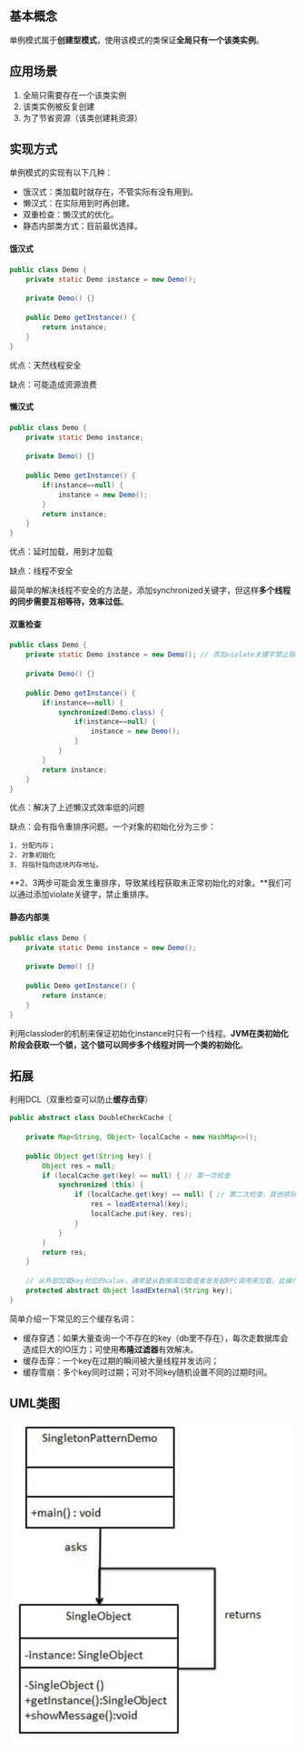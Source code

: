## 基本概念

单例模式属于**创建型模式**，使用该模式的类保证**全局只有一个该类实例**。



## 应用场景

1. 全局只需要存在一个该类实例
2. 该类实例被反复创建
3. 为了节省资源（该类创建耗资源）



## 实现方式

单例模式的实现有以下几种：

- 饿汉式：类加载时就存在，不管实际有没有用到。
- 懒汉式：在实际用到时再创建。
- 双重检查：懒汉式的优化。
- 静态内部类方式：目前最优选择。

#### 饿汉式

```java
public class Demo {
	private static Demo instance = new Demo();
    
    private Demo() {}
    
    public Demo getInstance() {
        return instance;
    }
}
```

优点：天然线程安全

缺点：可能造成资源浪费

#### 懒汉式
```java
public class Demo {
	private static Demo instance;
    
    private Demo() {}
    
    public Demo getInstance() {
        if(instance==null) {
            instance = new Demo();
        }
        return instance;
    }
}
```
优点：延时加载，用到才加载

缺点：线程不安全

最简单的解决线程不安全的方法是，添加synchronized关键字，但这样**多个线程的同步需要互相等待，效率过低**。

#### 双重检查

```java
public class Demo {
	private static Demo instance = new Demo(); // 添加violate关键字禁止指令重排序才能完全保证单例
    
    private Demo() {}
    
    public Demo getInstance() {
		if(instance==null) {
            synchronized(Demo.class) {
                if(instance==null) {                
		            instance = new Demo();                
                }
            }
        }
        return instance;
    }
}
```
优点：解决了上述懒汉式效率低的问题

缺点：会有指令重排序问题。一个对象的初始化分为三步：

	1. 分配内存；
 	2. 对象初始化
 	3. 将指针指向这块内存地址。

**2、3两步可能会发生重排序，导致某线程获取未正常初始化的对象。**我们可以通过添加violate关键字，禁止重排序。

#### 静态内部类

```java
public class Demo {
	private static Demo instance = new Demo();
    
    private Demo() {}
    
    public Demo getInstance() {
        return instance;
    }
}
```

利用classloder的机制来保证初始化instance时只有一个线程。**JVM在类初始化阶段会获取一个锁，这个锁可以同步多个线程对同一个类的初始化**。



## 拓展

利用DCL（双重检查可以防止**缓存击穿**）

```java
public abstract class DoubleCheckCache {

    private Map<String, Object> localCache = new HashMap<>();

    public Object get(String key) {
        Object res = null;
        if (localCache.get(key) == null) { // 第一次检查
            synchronized (this) {
                if (localCache.get(key) == null) { // 第二次检查，其他排队请求获取锁的线程走到这里时已经能够看到缓存中的值了，也就不用再发起远程调用了
                    res = loadExternal(key);
                    localCache.put(key, res);
                }
            }
        }
        return res;
    }
    
    // 从外部加载key对应的value，通常是从数据库加载或者是发起RPC调用来加载，此操作是耗时的
    protected abstract Object loadExternal(String key);
}
```

简单介绍一下常见的三个缓存名词：

- 缓存穿透：如果大量查询一个不存在的key（db里不存在），每次走数据库会造成巨大的IO压力；可使用**布隆过滤器**有效解决。
- 缓存击穿：一个key在过期的瞬间被大量线程并发访问；
- 缓存雪崩：多个key同时过期；可对不同key随机设置不同的过期时间。



## UML类图

![image-20200209195632132](../../Resources/单例模式uml.png)

